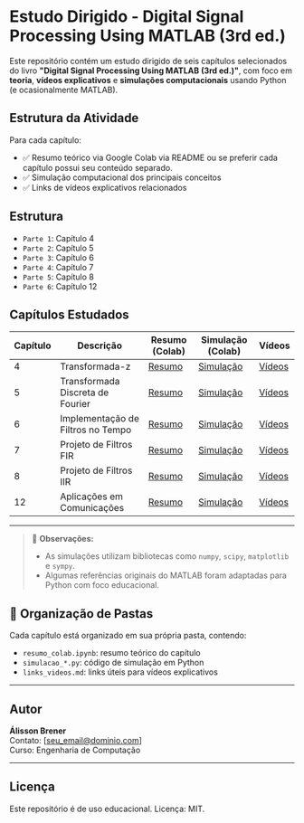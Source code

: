 # Estudo Dirigido - Digital Signal Processing Using MATLAB (3rd ed.)

Este repositório contém um estudo dirigido de seis capítulos selecionados do livro **"Digital Signal Processing Using MATLAB (3rd ed.)"**, com foco em **teoria**, **vídeos explicativos** e **simulações computacionais** usando Python (e ocasionalmente MATLAB).

## Estrutura da Atividade

Para cada capítulo:
- ✅ Resumo teórico via Google Colab via README ou se preferir cada capítulo possui seu conteúdo separado.
- ✅ Simulação computacional dos principais conceitos
- ✅ Links de vídeos explicativos relacionados

## Estrutura

- `Parte 1`: Capítulo 4
- `Parte 2`: Capítulo 5
- `Parte 3`: Capítulo 6
- `Parte 4`: Capítulo 7
- `Parte 5`: Capítulo 8
- `Parte 6`: Capítulo 12

## Capítulos Estudados

| Capítulo | Descrição | Resumo (Colab) | Simulação (Colab) | Vídeos |
|----------|-----------|----------------|-----------|--------|
| 4 | Transformada-z | [Resumo](https://colab.research.google.com/drive/1MlUahT9ZChRk2Z_YW4EZsIbyRFyOgR-s?usp=sharing) | [Simulação](https://colab.research.google.com/drive/1rETEtQQsy2f1D-m95FrDYH4lnqtmApwk?usp=sharing) | [Vídeos](./Parte%201/links_videos.md) |
| 5 | Transformada Discreta de Fourier | [Resumo](./capitulo05-dft/resumo_colab.ipynb) | [Simulação](./capitulo05-dft/simulacao_dft.py) | [Vídeos](./capitulo05-dft/links_videos.md) |
| 6 | Implementação de Filtros no Tempo | [Resumo](./capitulo06-filtros-tempo/resumo_colab.ipynb) | [Simulação](./capitulo06-filtros-tempo/simulacao_filtros.py) | [Vídeos](./capitulo06-filtros-tempo/links_videos.md) |
| 7 | Projeto de Filtros FIR | [Resumo](./capitulo07-filtros-fir/resumo_colab.ipynb) | [Simulação](./capitulo07-filtros-fir/simulacao_fir.py) | [Vídeos](./capitulo07-filtros-fir/links_videos.md) |
| 8 | Projeto de Filtros IIR | [Resumo](./capitulo08-filtros-iir/resumo_colab.ipynb) | [Simulação](./capitulo08-filtros-iir/simulacao_iir.py) | [Vídeos](./capitulo08-filtros-iir/links_videos.md) |
| 12 | Aplicações em Comunicações | [Resumo](./capitulo12-comunicacoes/resumo_colab.ipynb) | [Simulação](./capitulo12-comunicacoes/simulacao_comunicacoes.py) | [Vídeos](./capitulo12-comunicacoes/links_videos.md) |

---

> 📌 **Observações:**
> - As simulações utilizam bibliotecas como `numpy`, `scipy`, `matplotlib` e `sympy`.
> - Algumas referências originais do MATLAB foram adaptadas para Python com foco educacional.

## 📁 Organização de Pastas

Cada capítulo está organizado em sua própria pasta, contendo:
- `resumo_colab.ipynb`: resumo teórico do capítulo
- `simulacao_*.py`: código de simulação em Python
- `links_videos.md`: links úteis para vídeos explicativos

---

## Autor

**Álisson Brener**  
Contato: [seu_email@dominio.com]  
Curso: Engenharia de Computação

---

## Licença

Este repositório é de uso educacional. Licença: MIT.
